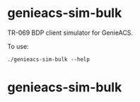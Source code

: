 # genieacs-sim-bulk

TR-069 BDP client simulator for GenieACS.

To use:

    ./genieacs-sim-bulk --help
# genieacs-sim-bulk
